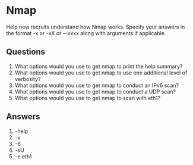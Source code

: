 # Nmap
Help new recruits understand how Nmap works. Specify your answers in the format -x or -xX or --xxxx along with arguments if applicable.

## Questions
1. What options would you use to get nmap to print the help summary?
2. What options would you use to get nmap to use one additional level of verbosity?
3. What options would you use to get nmap to conduct an IPv6 scan?
4. What options would you use to get nmap to conduct a UDP scan?
5. What options would you use to get nmap to scan with eth1?

## Answers
1. -help
2. -v
3. -6
4. -sU
5. -e eth1
